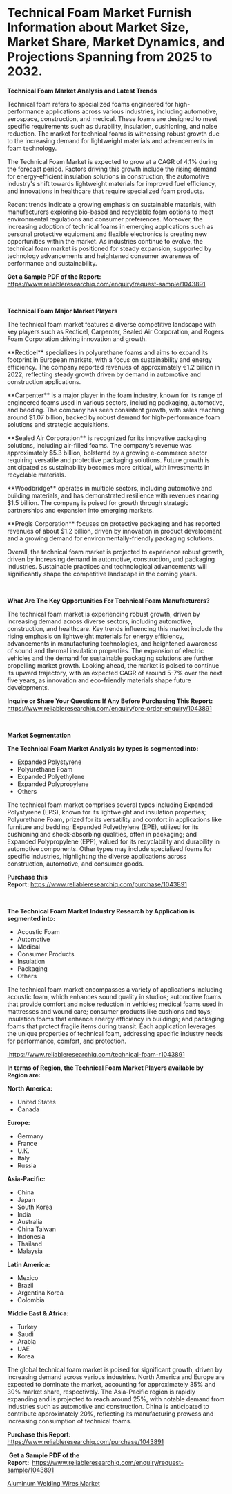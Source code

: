<p><h1>Technical Foam Market Furnish Information about Market Size, Market Share, Market Dynamics, and Projections Spanning from 2025 to 2032.</h1></p><p><strong>Technical Foam Market Analysis and Latest Trends</strong></p>
<p><p>Technical foam refers to specialized foams engineered for high-performance applications across various industries, including automotive, aerospace, construction, and medical. These foams are designed to meet specific requirements such as durability, insulation, cushioning, and noise reduction. The market for technical foams is witnessing robust growth due to the increasing demand for lightweight materials and advancements in foam technology.</p><p>The Technical Foam Market is expected to grow at a CAGR of 4.1% during the forecast period. Factors driving this growth include the rising demand for energy-efficient insulation solutions in construction, the automotive industry's shift towards lightweight materials for improved fuel efficiency, and innovations in healthcare that require specialized foam products. </p><p>Recent trends indicate a growing emphasis on sustainable materials, with manufacturers exploring bio-based and recyclable foam options to meet environmental regulations and consumer preferences. Moreover, the increasing adoption of technical foams in emerging applications such as personal protective equipment and flexible electronics is creating new opportunities within the market. As industries continue to evolve, the technical foam market is positioned for steady expansion, supported by technology advancements and heightened consumer awareness of performance and sustainability.</p></p>
<p><strong>Get a Sample PDF of the Report:&nbsp;</strong> <a href="https://www.reliableresearchiq.com/enquiry/request-sample/1043891?utm_campaign=2249&utm_medium=2&utm_source=Github&utm_content=ia&utm_term=31012025&utm_id=technical-foam">https://www.reliableresearchiq.com/enquiry/request-sample/1043891</a></p>
<p>&nbsp;</p>
<p><strong>Technical Foam Major Market Players</strong></p>
<p><p>The technical foam market features a diverse competitive landscape with key players such as Recticel, Carpenter, Sealed Air Corporation, and Rogers Foam Corporation driving innovation and growth. </p><p>**Recticel** specializes in polyurethane foams and aims to expand its footprint in European markets, with a focus on sustainability and energy efficiency. The company reported revenues of approximately €1.2 billion in 2022, reflecting steady growth driven by demand in automotive and construction applications.</p><p>**Carpenter** is a major player in the foam industry, known for its range of engineered foams used in various sectors, including packaging, automotive, and bedding. The company has seen consistent growth, with sales reaching around $1.07 billion, backed by robust demand for high-performance foam solutions and strategic acquisitions.</p><p>**Sealed Air Corporation** is recognized for its innovative packaging solutions, including air-filled foams. The company’s revenue was approximately $5.3 billion, bolstered by a growing e-commerce sector requiring versatile and protective packaging solutions. Future growth is anticipated as sustainability becomes more critical, with investments in recyclable materials.</p><p>**Woodbridge** operates in multiple sectors, including automotive and building materials, and has demonstrated resilience with revenues nearing $1.5 billion. The company is poised for growth through strategic partnerships and expansion into emerging markets.</p><p>**Pregis Corporation** focuses on protective packaging and has reported revenues of about $1.2 billion, driven by innovation in product development and a growing demand for environmentally-friendly packaging solutions.</p><p>Overall, the technical foam market is projected to experience robust growth, driven by increasing demand in automotive, construction, and packaging industries. Sustainable practices and technological advancements will significantly shape the competitive landscape in the coming years.</p></p>
<p>&nbsp;</p>
<p><strong>What Are The Key Opportunities For Technical Foam Manufacturers?</strong></p>
<p><p>The technical foam market is experiencing robust growth, driven by increasing demand across diverse sectors, including automotive, construction, and healthcare. Key trends influencing this market include the rising emphasis on lightweight materials for energy efficiency, advancements in manufacturing technologies, and heightened awareness of sound and thermal insulation properties. The expansion of electric vehicles and the demand for sustainable packaging solutions are further propelling market growth. Looking ahead, the market is poised to continue its upward trajectory, with an expected CAGR of around 5-7% over the next five years, as innovation and eco-friendly materials shape future developments.</p></p>
<p><strong>Inquire or Share Your Questions If Any Before Purchasing This Report:</strong> <a href="https://www.reliableresearchiq.com/enquiry/pre-order-enquiry/1043891?utm_campaign=2249&utm_medium=2&utm_source=Github&utm_content=ia&utm_term=31012025&utm_id=technical-foam">https://www.reliableresearchiq.com/enquiry/pre-order-enquiry/1043891</a></p>
<p>&nbsp;</p>
<p><strong>Market Segmentation</strong></p>
<p><strong>The Technical Foam Market Analysis by types is segmented into:</strong></p>
<p><ul><li>Expanded Polystyrene</li><li>Polyurethane Foam</li><li>Expanded Polyethylene</li><li>Expanded Polypropylene</li><li>Others</li></ul></p>
<p><p>The technical foam market comprises several types including Expanded Polystyrene (EPS), known for its lightweight and insulation properties; Polyurethane Foam, prized for its versatility and comfort in applications like furniture and bedding; Expanded Polyethylene (EPE), utilized for its cushioning and shock-absorbing qualities, often in packaging; and Expanded Polypropylene (EPP), valued for its recyclability and durability in automotive components. Other types may include specialized foams for specific industries, highlighting the diverse applications across construction, automotive, and consumer goods.</p></p>
<p><strong>Purchase this Report:&nbsp;</strong><a href="https://www.reliableresearchiq.com/purchase/1043891?utm_campaign=2249&utm_medium=2&utm_source=Github&utm_content=ia&utm_term=31012025&utm_id=technical-foam">https://www.reliableresearchiq.com/purchase/1043891</a></p>
<p>&nbsp;</p>
<p><strong>The Technical Foam Market Industry Research by Application is segmented into:</strong></p>
<p><ul><li>Acoustic Foam</li><li>Automotive</li><li>Medical</li><li>Consumer Products</li><li>Insulation</li><li>Packaging</li><li>Others</li></ul></p>
<p><p>The technical foam market encompasses a variety of applications including acoustic foam, which enhances sound quality in studios; automotive foams that provide comfort and noise reduction in vehicles; medical foams used in mattresses and wound care; consumer products like cushions and toys; insulation foams that enhance energy efficiency in buildings; and packaging foams that protect fragile items during transit. Each application leverages the unique properties of technical foam, addressing specific industry needs for performance, comfort, and protection.</p></p>
<p><a href="https://www.reliableresearchiq.com/technical-foam-r1043891?utm_campaign=2249&utm_medium=2&utm_source=Github&utm_content=ia&utm_term=31012025&utm_id=technical-foam">&nbsp;https://www.reliableresearchiq.com/technical-foam-r1043891</a></p>
<p><strong>In terms of Region, the Technical Foam Market Players available by Region are:</strong></p>
<p>
    <p> <strong> North America: </strong>
        <ul>
            <li>United States</li>
            <li>Canada</li>
        </ul>
        </p> 
    <p> <strong> Europe: </strong>
        <ul>
            <li>Germany</li>
            <li>France</li>
            <li>U.K.</li>
            <li>Italy</li>
            <li>Russia</li>
        </ul>
        </p> 
    <p> <strong> Asia-Pacific: </strong>
        <ul>
            <li>China</li>
            <li>Japan</li>
            <li>South Korea</li>
            <li>India</li>
            <li>Australia</li>
            <li>China Taiwan</li>
            <li>Indonesia</li>
            <li>Thailand</li>
            <li>Malaysia</li>
        </ul>
        </p> 
    <p> <strong> Latin America: </strong>
        <ul>
            <li>Mexico</li>
            <li>Brazil</li>
            <li>Argentina Korea</li>
            <li>Colombia</li>
        </ul>
        </p> 
    <p> <strong> Middle East & Africa: </strong>
        <ul>
            <li>Turkey</li>
            <li>Saudi</li>
            <li>Arabia</li>
            <li>UAE</li>
            <li>Korea</li>
        </ul>
    </p>
    </p>
<p><p>The global technical foam market is poised for significant growth, driven by increasing demand across various industries. North America and Europe are expected to dominate the market, accounting for approximately 35% and 30% market share, respectively. The Asia-Pacific region is rapidly expanding and is projected to reach around 25%, with notable demand from industries such as automotive and construction. China is anticipated to contribute approximately 20%, reflecting its manufacturing prowess and increasing consumption of technical foams.</p></p>
<p><strong>Purchase this Report: </strong><a href="https://www.reliableresearchiq.com/purchase/1043891?utm_campaign=2249&utm_medium=2&utm_source=Github&utm_content=ia&utm_term=31012025&utm_id=technical-foam">https://www.reliableresearchiq.com/purchase/1043891</a></p>
<p>&nbsp;<strong>Get a Sample PDF of the Report:&nbsp;&nbsp;</strong><a href="https://www.reliableresearchiq.com/enquiry/request-sample/1043891?utm_campaign=2249&utm_medium=2&utm_source=Github&utm_content=ia&utm_term=31012025&utm_id=technical-foam">https://www.reliableresearchiq.com/enquiry/request-sample/1043891</a></p>
<p><strong></strong></p>
<p><p><a href="https://github.com/AlisaRowe24/Market-Research-Report-List-1/blob/main/aluminum-welding-wires-market.md?utm_campaign=2249&utm_medium=2&utm_source=Github&utm_content=ia&utm_term=31012025&utm_id=technical-foam">Aluminum Welding Wires Market</a></p></p>